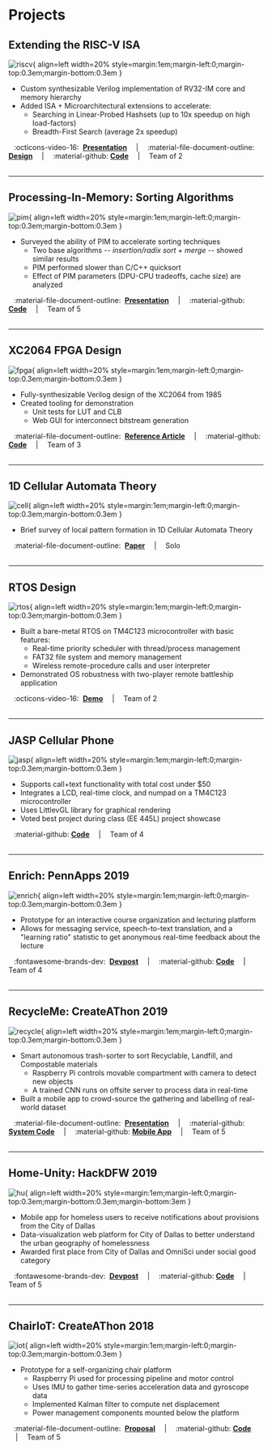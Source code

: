 # Projects

## Extending the RISC-V ISA

![riscv](assets/projects/RISCV_Logo.png){ align=left width=20% style=margin:1em;margin-left:0;margin-top:0.3em;margin-bottom:0.3em }

* Custom synthesizable Verilog implementation of RV32-IM core and memory hierarchy
* Added ISA + Microarchitectural extensions to accelerate:
    * Searching in Linear-Probed Hashsets (up to 10x speedup on high load-factors)
    * Breadth-First Search (average 2x speedup) 

&ensp; :octicons-video-16: &nbsp;[**Presentation**](https://vimeopro.com/utece/capstone2021spring/video/543700201)
&emsp;|&emsp; :material-file-document-outline: [**Design**](https://docs.google.com/document/d/1Ygt9UbJ5kYmJLXBvFtrCkNEAzlkYbvzGRgO9i6_9oP4/edit?usp=sharing)
&emsp;|&emsp; :material-github: [**Code**](https://github.com/Patt-Senior-Design/core-design)
&emsp;|&emsp; Team of 2
<br/>
<br/>

---

## Processing-In-Memory: Sorting Algorithms

![pim](assets/projects/PIM.jpg){ align=left width=20% style=margin:1em;margin-left:0;margin-top:0.3em;margin-bottom:0.3em }

* Surveyed the ability of PIM to accelerate sorting techniques
    * Two base algorithms -- *insertion/radix sort* + *merge* -- showed similar results
    * PIM performed slower than C/C++ quicksort
    * Effect of PIM parameters (DPU-CPU tradeoffs, cache size) are analyzed

&ensp; :material-file-document-outline: &nbsp;[**Presentation**](https://docs.google.com/presentation/d/1zqjP24BIFGV1ArI6x-K1hgJrn6dM-mcpVgXRz3by6Ms/edit#slide=id.p)
&emsp;|&emsp; :material-github: [**Code**](https://github.com/yashparakh111/upmem-dpu)
&emsp;|&emsp; Team of 5
<br/>
<br/>

---

## XC2064 FPGA Design

![fpga](assets/projects/FPGA.jpg){ align=left width=20% style=margin:1em;margin-left:0;margin-top:0.3em;margin-bottom:0.3em }

* Fully-synthesizable Verilog design of the XC2064 from 1985
* Created tooling for demonstration
    * Unit tests for LUT and CLB
    * Web GUI for interconnect bitstream generation

&ensp; :material-file-document-outline: &nbsp;[**Reference Article**](https://www.righto.com/2020/09/reverse-engineering-first-fpga-chip.html)
&emsp;|&emsp; :material-github: [**Code**](https://github.com/VLSI-Project/project)
&emsp;|&emsp; Team of 3
<br/>
<br/>

---

## 1D Cellular Automata Theory

![cell](assets/projects/multi_choice.png){ align=left width=20% style=margin:1em;margin-left:0;margin-top:0.3em;margin-bottom:0.3em }

* Brief survey of local pattern formation in 1D Cellular Automata Theory  

&ensp; :material-file-document-outline: &nbsp;[**Paper**](https://drive.google.com/file/d/1P2Sxl4vDeoLRzdk5EeYzpcMRMJDdGRK9/view?usp=sharing)
&emsp;|&emsp; Solo
<br/>
<br/>

---

## RTOS Design

![rtos](assets/projects/RTOS2.png){ align=left width=20% style=margin:1em;margin-left:0;margin-top:0.3em;margin-bottom:0.3em }

* Built a bare-metal RTOS on TM4C123 microcontroller with basic features:
    * Real-time priority scheduler with thread/process management 
    * FAT32 file system and memory management
    * Wireless remote-procedure calls and user interpreter 
* Demonstrated OS robustness with two-player remote battleship application

&ensp; :octicons-video-16: &nbsp;[**Demo**](https://www.youtube.com/watch?v=N1q2bLxdYYM)
&emsp;|&emsp; Team of 2
<br/>
<br/>

---

## JASP Cellular Phone

![jasp](assets/projects/JASP2.jpg){ align=left width=20% style=margin:1em;margin-left:0;margin-top:0.3em;margin-bottom:0.3em }

* Supports call+text functionality with total cost under $50
* Integrates a LCD, real-time clock, and numpad on a TM4C123 microcontroller
* Uses LittlevGL library for graphical rendering
* Voted best project during class (EE 445L) project showcase

&ensp; :material-github: [**Code**](https://github.com/JASP-EE445L-Fall19/Phone_4C123)
&emsp;|&emsp; Team of 4
<br/>
<br/>

---

## Enrich: PennApps 2019

![enrich](assets/projects/Enrich.png){ align=left width=20% style=margin:1em;margin-left:0;margin-top:0.3em;margin-bottom:0.3em }

* Prototype for an interactive course organization and lecturing platform
* Allows for messaging service, speech-to-text translation, and a "learning ratio" statistic 
 to get anonymous real-time feedback about the lecture 

&ensp; :fontawesome-brands-dev: &nbsp;[**Devpost**](https://devpost.com/software/enrich-an-education-platform-to-increase-collaboration)
&emsp;|&emsp; :material-github: [**Code**](https://github.com/arjunramesh99/Enrich)
&emsp;|&emsp; Team of 4
<br/>
<br/>

---

## RecycleMe: CreateAThon 2019

![recycle](assets/projects/TeamTrash.png){ align=left width=20% style=margin:1em;margin-left:0;margin-top:0.3em;margin-bottom:0.3em }

* Smart autonomous trash-sorter to sort Recyclable, Landfill, and Compostable materials 
    * Raspberry Pi controls movable compartment with camera to detect new objects
    * A trained CNN runs on offsite server to process data in real-time
* Built a mobile app to crowd-source the gathering and labelling of real-world dataset

&ensp; :material-file-document-outline: &nbsp;[**Presentation**](https://docs.google.com/presentation/d/1hpvU2TW-b8DZ-9Plj63A9ec2fWhC68u3J7fawatYcz0/edit#slide=id.g6349289ee8_0_57)
&emsp;|&emsp; :material-github: [**System Code**](https://github.com/yashparakh111/createathon2019)
&emsp;|&emsp; :material-github: [**Mobile App**](https://github.com/yashparakh111/RecycleMe)
&emsp;|&emsp; Team of 5
<br/>
<br/>

---

## Home-Unity: HackDFW 2019

![hu](assets/projects/HomeUnity.png){ align=left width=20% style=margin:1em;margin-left:0;margin-top:0.3em;margin-bottom:0.3em;margin-bottom:3em }

* Mobile app for homeless users to receive notifications about provisions from the City of 
 Dallas
* Data-visualization web platform for City of Dallas to better understand the 
 urban geography of homelessness
* Awarded first place from City of Dallas and OmniSci under social good category

&ensp; :fontawesome-brands-dev: &nbsp;[**Devpost**](https://devpost.com/software/home-unity-fctb5s)
&emsp;|&emsp; :material-github: [**Code**](https://github.com/yashparakh111/Home-Unity)
&emsp;|&emsp; Team of 5
<br/>
<br/>

---

## ChairIoT: CreateAThon 2018

![iot](assets/projects/Chair1_crop.jpg){ align=left width=20% style=margin:1em;margin-left:0;margin-top:0.3em;margin-bottom:0.3em }

* Prototype for a self-organizing chair platform
    * Raspberry Pi used for processing pipeline and motor control
    * Uses IMU to gather time-series acceleration data and gyroscope data
    * Implemented Kalman filter to compute net displacement
    * Power management components mounted below the platform

&ensp; :material-file-document-outline: &nbsp;[**Proposal**](https://drive.google.com/file/d/1ro5dI3SfT6lGEWr6IyF8sTGZJdI4XTpq/view?usp=sharing)
&emsp;|&emsp; :material-github: [**Code**](https://github.com/yashparakh111/Self-Organizing-Chair)
&emsp;|&emsp; Team of 5


<br/>
<br/>
